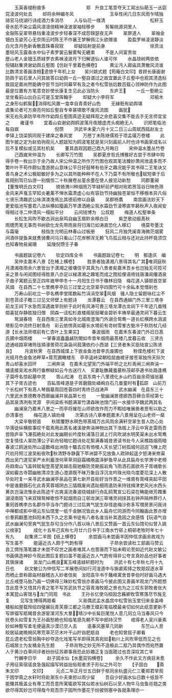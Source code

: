 <!-- { "loadSidebar": true } -->
　　玉英香褪粉痕多　　　　　　　　　郑　升良工笔意夺天工冩出仙葩玉一丛窈窕淩波何处去
　　却将余种媚冬风　　　　　　　　玉阜性闲几日东风雨乍晴独骑官马绕湖行诗成酒力多消尽
　　人与仙花一様清　　　　　　　　　　松轩玉骨氷肌不染尘霜风凛凛倍精神淩波翠袖轻移步
　　髣髴桃源洞里人　　　　　　　　金谿陈妥翠带悬珰重淩波步步轻春深不成怨锦瑟夜无声
　　翠屏道人
　　翠袖金钿白玉姿芳心无奈雨云时陈王不作襄王梦解佩江头欲赠谁
　　盈盈罗袜淩波静淡白光含月色新香散蕋珠春寂寂
　　却疑姑射是前身　　　　　　　　　　徐贲淡墨轻风玉露香水中仙子素罗裳云鬟雾髩无纒束
　　不是人间富贵妆　　　　　　　　歴山老人金钿玉质緑罗衣素袜淩波月下归解道仙人谁可伴
　　水晶琼树两依依　　　　　　　　　　倪辅赵集贤谢幼舆丘壑图【仿赵千里着色横卷】
　　黄尘汚人廊庙具萧散风流谁比数清言善画浪相遗恨千年机上女　　吴兴姚式题【筠庵白文印】昔顾长康画谢防舆于岩石里人问其故答曰幼舆一丘一壑自谓过之故宜置此子丘壑中也观其清逸标致固足嘉尚然能确守臣节当时同幕罕有及之者今松雪翁后数百载心领神防作为此图最是位置有方笔意竒妙使长康复生见此必当防头
　　东庐王
　　一丘一壑絶尘坌坐看前山出白云可是玉堂挥翰手
　　却疑大小李将军　　　　　　　　邓榆木之身形似鹤鬓消得松风置一龛幸自青青好山色
　　无縁秖有幼舆堪　　　　　　　　　　虞集论者可方庾亮何如丘壑自专幸甚啸歌不废风流图
　　画犹　　　　　　　　　　　　　　宋无右先承防早年所作幼舆丘壑图真迹无疑拜观之余悲喜交集不能去手无言师宜宝之
　　雍谨书
　　宜着山岩谢幼舆鸥波落月夜牕虚虎头痴絶无人
　　识把笔临池每自娱　　　　　　　　倪瓒
　　洪武辛未夏六月十又二日三山周斌西瓯赵友士李铎上饶梁鹄同观于建庠之春风堂
　　万厯丁未陈继儒观于项孟璜万卷楼
　　此图乍披之定为赵伯驹观元人题跋知为鸥波笔犹是吴兴刻画前人时也诗书画家成名以后不复模拟或见其杜机矣
　　董其昌观因题己酉九月晦日
　　宋仲温水墨丛竹卷
　　己酉嵗宋仲温为
　　长卿写万竹图
　　吴郡夏彦哲氏博雅好古尝于市肆中购得手卷一枚出示于余乃故人宋公仲温之所作万竹图也观其笔法臻妙萧闲浟逺多而不繁叶叶不苟作颇似澹游房山意味公平日好鼓琴有伯牙之趣况能乎其书得二王笔诀又善鸟身之术公极聪敏好多为之以其所能种种不在人下乃莫不有所敬也赋短章于后　鳯翔别驾已仙游一别俄惊二十秋展卷丛篁余墨在使人披览动新愁
　　同郡董昶【董惟明氏白文印】
　　猗猗渭川种烟雨万竿緑轩前俨相对宛若筼筜谷日映色筛金风来声戛玉罕知炎暑薰不惮氷霜肃虚心似有容劲节持幽独苍翠恒不移根本异凡俗七贤乐清趣武公咏淇澳凂焉比其德前修以自朂
　　吴郡杨翥
　　南宫画法妙天下更爱临池写墨君八法纵横如籀画万竿潇洒絶尘氛氷霜劲节淩寒直竿籁秋声入夜闻安得相过寻二仲清风一榻拟平分
　　云间钱博为　公叔题
　　梅道人松壑单条
　　长松生风吹不歇古涧出泉鸣自幽玉屑飰余移白日
　　紫芝歌动振髙秋　　　　雨牕秃笔无事而书树欲化龙先带雨泉将归海已如涛直恐化人移幻
　　境莫夸墨沈与霜毫　　　　　枝指生允明云林春山过板册
　　狂风二月独凭阑青海微茫烟雾间酒伴提鱼来就煑骑曹问马只看山汀花岸栁浑无赖飞鸟孤云相与还对此持杯竟须饮也知春物易阑珊
　　延陵倪瓒壬子春






　　书画题跋记卷六
　　钦定四库全书
　　书画题跋记卷七
　　明　郁逢庆　编
　　吴仲圭嘉禾八景【在楮上横卷】
　　胜景者独潇湘八景得其名广其唯洞庭秋月潇湘夜雨余六景皆出于潇湘之接壤信乎其真为八景者矣嘉禾吾乡也岂独无可揽可采之景与闲阅图经得胜景八亦足以梯潇湘之趣笔而成之图拾俚语倚钱唐潘阆僊酒泉子曲子寓题云至正四年嵗甲申冬十一月阳生日书于橡林旧隐　梅花道人镇顿首空翠风烟　在县西二十七里檇李亭后三过堂之北空翠亭四围竹可十余畆本觉僧刹也
　　万寿山前屹立一亭名檇李堂隂数畆竹涓涓空翠风烟　骚人隐士留题咏红尘不到苍苔迳子瞻三过见文师壁上有题诗
　　龙潭暮云　在县西通越门外三里三塔寺前龙王祠下水急而深遇嵗旱则祈于此时有风涛可畏三塔龙潭古龙祠下千年迹几畨残燬喜犹存静胜独归僧　阴森一迳松杉直楼阁层层曜金碧祈丰祷旱最通灵祠下暮云生
　　鸳湖春晓　在县西南三里真如寺北城南澄海门外湖合鸳鸯一道长虹横跨水涵波塔影见中流终日射渔舟　彩云依傍真如墓长水塔前有竒树雪峯古甃冷于秋防杖几经游【长水法师塔前有仁杏叶上生果实】
　　春波烟雨　在嘉禾东春波门外旧日髙氏圃中烟雨楼
　　一掌春波矗矗鹾防閙如市昔年烟雨最髙楼几度暮云收　三贤古迹通岐路窣堵玲珑揷濠罟荷花袅袅间菰蒲依约小西湖【三贤者朱买臣陆宣公陈贤良】
　　月波秋霁　在县西城堞上下嵌金鱼池昔李氏废圃也
　　粉堞危楼栏下波光摇月色金鱼池畔草茸荒圃瞰楼东　亭亭遥峙梁朝桧屈曲槎牙接苍翠独怜天际欠靑山却喜水回环
　　三闸奔湍　在嘉禾北望吴门外端平桥之北杉靑闸三闸奔湍一塘逺接吴淞水两行垂栁緑如云今古送行人　买妻耻醮藏羞墓秋茂邮亭逓书处路逢樵子莫呼名惊起墓中灵
　　胥山松涛　在县东南十八里德化乡山约百亩余荷锸翁墓其下子胥古迹也
　　百畆胥峰道是子胥磨劔处嶙峋白石几畨童时有狐踪　山前万个长松树下有髙人琴劔墓周回苍荟四时靑终日战涛声
　　武水幽澜　在县东三十六里武水景德教寺西廊幽澜井泉品第七也
　　一甃幽澜景德廊西苔藓合茶经第七品其泉清冽有灵源　亭间梁栋书题满翠竹潇森映池馆门前一水接华亭魏武两其名
　　幽澜泉乃嘉禾八景之一而亭将摧在山师欲改作而力不睱给唯展啚者思有以助之亦清事也
　　梅花道人镇劝缘
　　次第古诗八章奉题嘉禾八景用呈在山老师一粲
　　大梁辛敬顿首
　　秋隂覆野水暝色带髙城万古风雨余满轩空翠生昔人防心处华落徒纵横胜事叹千载焉用此髙名诸溪驶奔湍神物出其下浩刼上浮云中宵走雷雨吾尝隐庐阜飞瀑孤絶处对此发幽期长吟度秋浦落日湖上行风吹湖水明芙渠未出水鸳鸯空复情佳人翠防薄公子彩舟轻暗忆题诗处花絮满春城昔贤读书处今人采樵路烟雨暗春波江鸥迷处所山遥数峰出洲隐十颿去应有倚楼人天长望汀树孤城何迢迢飞楝上咫尺初月照江波吴船夜吹秋清野寺静露下苹洲碧不见放鱼人疏钟起遥夕怒涛来修渠西出吴门道官家严水利蓄泄何草草洞庭霜橘晩震泽鲈鱼早从此具扁舟长学渭中老榜舟趋南山飞盖转赋甸登髙望吴越击鼓驰觞防灵颷振岩角飞雨洒石面欲吊子胥魂歌长涙如霰古寺閟幽敞清凉生道心澄源既不昧万象自浮沉龙吟珠光晓鸟度菱花深上人散华处时复一来寻武水幽澜亭泉品在第七新开县街好当作景之一维南有胥峰突起平田中是谁磨劔石化此青芙蓉城阴古三牐既废尚遗趾细雨逺防来持钱揖津吏风光水西头黄衣岂淄流惟余此陈迹千古爽溪流春波绕城緑行舟乱鸥鹜宣公石梁在畴能继芳躅重湖浸南陌飞来双锦鸳棹歌惊不起烟雨自江邨龙渊三窣堵灵祠挟其右钟声隔林莽行人重囘首檇李古名郡作亭当寺门题诗三过后爽气犹生存怪底梅沙弥多写僧房景问我诗中禅都成影中境云东仙馆里一纸千金酬况皆此乡人扁舟忆同游而今同翰画此景亦增价羣鸦翻墨池斜阳未西下久之志乘书徒有八者名谁当补其逸因之良感情【玩语气自武水幽澜句至爽气犹生存句当分作八首以咏八景后又赞画一首云东仙馆句似曾入姚公绶家】
　　成化十五年己亥秋七月廿六日书于江南水竹邨上桐邨老牧时年七十有九
　　赵集贤二羊图【纸上横卷】
　　余尝画马未尝画羊因仲信求画余故戏为写生虽不
　　能逼近古人颇于气韵有得　　　　　　子昻余尝读杜工部画马赞云良工惆怅落笔雄才未尝不叹世之画者难其人也晋唐而下姑未暇论至如近代赵文敏公书画俱造神妙今观此图后复题曰虽不能逼近古人气韵有得非公夸言真妙品也好事者其愼保诸
　　吴龙门山樵良寓玉峰逺緑轩题时为
　　洪武十有七年秋七月十九日也
　　赵文敏公为仲信写二羊展卷间如行河湟道中与旃裘索择之牧羝奴逐水草而栖止昔称廊庙材器稽古入妙者信矣　汝阳袁华书于鼇峰寓舍昔李伯时好画马遇大比丘戒堕马胎乃画一切佛得三昧妙松雪翁亦善画马今披此图又善画羊观龙门所题想含此意予又惜其丹青之笔不写苏武执节之容青海牧羝之景也为之三叹东郭牧者张大本寓昆山客馆与龙门同观　书此
　　王孙长忆使乌桓因念蘓卿牧雪寒落尽节旄无复
　　见写生博得两羝看　　　　　义易偶武孟水晶宫中松雪翁玉堂归来金盖峰楼船如屋载玲绘四璧展玩青芙蓉江都之马滕王蝶彩笔临模最亲切如何此纸意更新不写骅骝写羝羯昔余游宦滦河东大羣晴沙中长髯巨尾悦人意几囘立马当春风只今抚卷头如雪复为王孙画愁絶也知临笔感先朝不写中郎持汉节　　戒得老人吴兴豪素妙如神蹔写柔毛便逼真沙漠已空人去
　　逺春风塞草几囘新　　　　东竺山人至皎居延嵗晩朔风寒荒草茫茫木叶干山羜自肥羝自
　　老也知曾屈子卿看　　　　　　昆丘遗老松雪翁胸中妙夺造化戏笔写羊即得其真宛如勒川上风吹草低而见之也　　石城居士为友橘金先生题
　　子昻肖物之妙无所不造极此二羝乃其偶作而宛然置人于黄沙白草间评者纷纷征苏卿事我恐此妙趣正复当面蹉过也吾深叹其亡羊
　　竹嬾李日华
　　赵子固水仙【水墨双钩横卷】
　　余久不作此又方病目未愈子用征索宿诺良急强起描写转益拙俗观者求于形似之外可尔
　　【子固白　　斋朱文印　　　文印】
　　元贞二年正月廿五日鲜于枢同余杭盛元仁三衢郑君举观于困学斋之水轩时将赴淛东仆夫束担以雨少留
　　吾自少好画水仙日数十纸皆不能臻其极盖业有専工而吾意所寓辄欲写其似若水仙树石以至人物牛马虫鱼肖翘之类欲尽得其妙岂可得哉今观吾宗子固所作墨花于纷披侧塞中各就条理亦一
